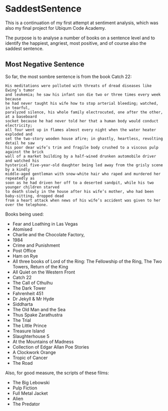 # SaddestSentence

This is a continuation of my first attempt at sentiment analysis, which was also my final project for Ubiqum Code Academy.

The purpose is to analyse a number of books on a sentence level and to identify the happiest, angriest, most positive, and of course also the saddest sentence.

## Most Negative Sentence

So far, the most sombre sentence is from the book Catch 22:

```
His meditations were polluted with threats of dread diseases like Ewing’s tumor
and leukemia; he saw his infant son die two or three times every week because
he had never taught his wife how to stop arterial bleeding; watched, in tearful, 
paralyzed silence, his whole family electrocuted, one after the other, at a baseboard 
socket because he had never told her that a human body would conduct electricity;
all four went up in flames almost every night when the water heater exploded and
set the two-story wooden house afire; in ghastly, heartless, revolting detail he saw
his poor dear wife’s trim and fragile body crushed to a viscous pulp against the brick
wall of a market building by a half-wined drunken automobile driver and watched his 
hysterical five-year-old daughter being led away from the grisly scene by a kindly
middle-aged gentleman with snow-white hair who raped and murdered her repeatedly as
soon as he had driven her off to a deserted sandpit, while his two younger children starved
to death slowly in the house after his wife’s mother, who had been baby-sitting, dropped dead
from a heart attack when news of his wife’s accident was given to her over the telephone.
```

Books being used:

* Fear and Loathing in Las Vegas
* Atomised
* Charlie and the Chocolate Factory,
* 1984
* Crime and Punishment
* Post Office
* Ham on Rye
* All three books of Lord of the Ring: The Fellowship of the Ring, The Two Towers, Return of the King
* All Quiet on the Western Front
* Catch 22
* The Call of Cthulhu
* The Dark Tower
* Fahrenheit 451
* Dr Jekyll & Mr Hyde
* Siddharta
* The Old Man and the Sea
* Thus Spake Zarathustra
* The Trial
* The Little Prince
* Treasure Island
* Slaughterhouse 5
* At the Mountains of Madness
* Collection of Edgar Allan Poe Stories
* A Clockwork Orange
* Tropic of Cancer
* The Road

Also, for good measure, the scripts of these films:

* The Big Lebowski
* Pulp Fiction
* Full Metal Jacket
* Alien
* The Predator
